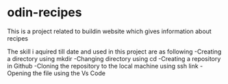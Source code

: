 # odin-recipes
This is a project related to buildin website which gives information about recipes

The skill i aquired till date and used in this project are as following
-Creating a directory using mkdir
-Changing directory using cd
-Creating a repository in Github
-Cloning the repository to the local machine using ssh link
-Opening the file using the Vs Code